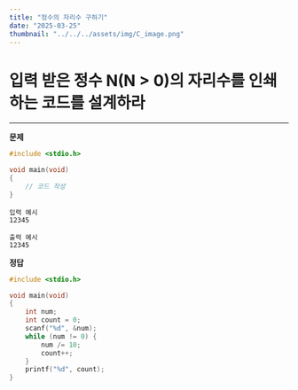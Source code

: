 ```yaml
---
title: "정수의 자리수 구하기" 
date: "2025-03-25"
thumbnail: "../../../assets/img/C_image.png"
---
```


# 입력 받은 정수 N(N > 0)의 자리수를 인쇄하는 코드를 설계하라
---

**문제**

```c
#include <stdio.h>

void main(void)
{
	// 코드 작성
}
```

```
입력 예시
12345
```

```
출력 예시
12345
```

**정답**
```c
#include <stdio.h>

void main(void)
{
	int num;
	int count = 0;
	scanf("%d", &num);
	while (num != 0) {
		num /= 10;  
		count++;
	}
	printf("%d", count);
}
```

